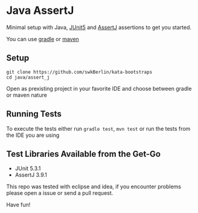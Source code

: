 # Java AssertJ

Minimal setup with Java, [JUnit5](https://junit.org/junit5/) and [AssertJ](http://joel-costigliola.github.io/assertj/index.html) assertions to get you started.

You can use [gradle](https://gradle.org/) or [maven](https://maven.apache.org/)

## Setup

    git clone https://github.com/swkBerlin/kata-bootstraps
    cd java/assert_j

Open as prexisting project in your favorite IDE and choose between gradle or maven nature

## Running Tests

To execute the tests either run `gradle test`, `mvn test` or run the tests from the IDE you are using

## Test Libraries Available from the Get-Go
- JUnit 5.3.1
- AssertJ 3.9.1

This repo was tested with eclipse and idea, if you encounter problems please open a issue or send a pull request.

Have fun!
